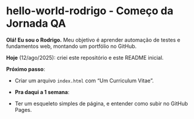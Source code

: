 # hello-world-rodrigo - Começo da Jornada QA

**Olá! Eu sou o Rodrigo.**
Meu objetivo é aprender automação de testes e fundamentos web, montando um portfólio no GitHub.

**Hoje** (12/ago/2025): criei este repositório e este README inicial.

**Próximo passo**:
- Criar um arquivo `index.html` com “Um Curriculum Vitae”.

- **Pra daqui a 1 semana**:
- Ter um esqueleto simples de página, e entender como subir no GitHub Pages.
